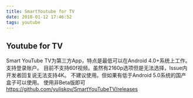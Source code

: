 ```yaml
---
title: SmartYoutube for TV
date: 2018-01-12 17:46:52
tags: youtube
---
```

## Youtube for TV

Smart YouTube TV为第三方App，特点是最低可以在Android 4.0+系统上工作。支持登录账户。
目前不支持60f视频。虽然有2160p选项但是无法选择，Issue内开发者回复说无法支持4K。
不建议使用。但如果有低于Android 5.0系统的国产盒子可以使用。
使用非Beta版即可
<https://github.com/yuliskov/SmartYouTubeTV/releases>